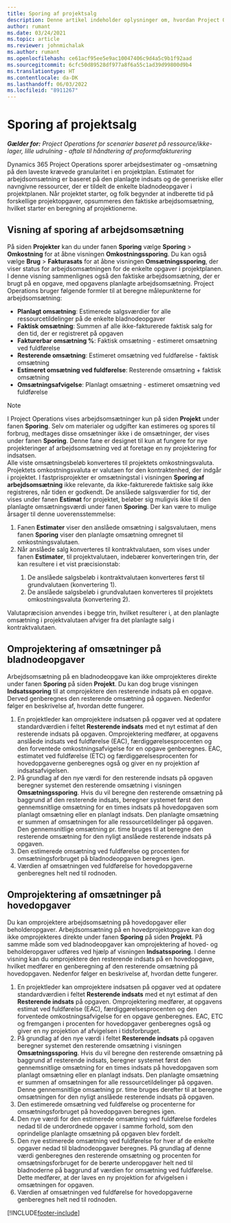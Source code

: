 ```yaml
---
title: Sporing af projektsalg
description: Denne artikel indeholder oplysninger om, hvordan Project Operations sporer fremgang i forhold til arbejdsomsætning på et projekt.
author: rumant
ms.date: 03/24/2021
ms.topic: article
ms.reviewer: johnmichalak
ms.author: rumant
ms.openlocfilehash: ce61acf95ee5e9ac10047406c9d4a5c9b1f92aad
ms.sourcegitcommit: 6cfc50d89528df977a8f6a55c1ad39d99800d9b4
ms.translationtype: HT
ms.contentlocale: da-DK
ms.lasthandoff: 06/03/2022
ms.locfileid: "8911267"
---
```

# <a name="project-sales-tracking"></a>Sporing af projektsalg

_**Gælder for:** Project Operations for scenarier baseret på ressource/ikke-lager, lille udrulning - aftale til håndtering af proformafakturering_

Dynamics 365 Project Operations sporer arbejdsestimater og -omsætning på den laveste krævede granularitet i en projektplan. Estimatet for arbejdsomsætning er baseret på den planlagte indsats og de generiske eller navngivne ressourcer, der er tildelt de enkelte bladnodeopgaver i projektplanen. Når projektet starter, og folk begynder at indberette tid på forskellige projektopgaver, opsummeres den faktiske arbejdsomsætning, hvilket starter en beregning af projektionerne.

## <a name="labor-revenue-tracking-view"></a>Visning af sporing af arbejdsomsætning

På siden **Projekter** kan du under fanen **Sporing** vælge **Sporing** > **Omkostning** for at åbne visningen **Omkostningssporing**. Du kan også vælge **Brug** > **Fakturasats** for at åbne visningen **Omsætningssporing**, der viser status for arbejdsomsætningen for de enkelte opgaver i projektplanen. I denne visning sammenlignes også den faktiske arbejdsomsætning, der er brugt på en opgave, med opgavens planlagte arbejdsomsætning. Project Operations bruger følgende formler til at beregne målepunkterne for arbejdsomsætning:

- **Planlagt omsætning**: Estimerede salgsværdier for alle ressourcetildelinger på de enkelte bladnodeopgaver
- **Faktisk omsætning**: Summen af alle ikke-fakturerede faktisk salg for den tid, der er registreret på opgaven
- **Fakturerbar omsætning %**: Faktisk omsætning - estimeret omsætning ved fuldførelse
- **Resterende omsætning**: Estimeret omsætning ved fuldførelse - faktisk omsætning
- **Estimeret omsætning ved fuldførelse**: Resterende omsætning + faktisk omsætning
- **Omsætningsafvigelse**: Planlagt omsætning - estimeret omsætning ved fuldførelse


> [!NOTE]
> I Project Operations vises arbejdsomsætninger kun på siden **Projekt** under fanen **Sporing**. Selv om materialer og udgifter kan estimeres og spores til forbrug, medtages disse omsætninger ikke i de omsætninger, der vises under fanen **Sporing**. Denne fane er designet til kun at fungere for nye projekteringer af arbejdsomsætning ved at foretage en ny projektering for indsatsen.  
> Alle viste omsætningsbeløb konverteres til projektets omkostningsvaluta. Projektets omkostningsvaluta er valutaen for den kontraktenhed, der indgår i projektet. I fastprisprojekter er omsætningstal i visningen **Sporing af arbejdsomsætning** ikke relevante, da ikke-fakturerede faktiske salg ikke registreres, når tiden er godkendt.
> De anslåede salgsværdier for tid, der vises under fanen **Estimat** for projektet, beløber sig muligvis ikke til den planlagte omsætningsværdi under fanen **Sporing**. Der kan være to mulige årsager til denne uoverensstemmelse:
><ol>
   ><li> Fanen <b>Estimater</b> viser den anslåede omsætning i salgsvalutaen, mens fanen <b>Sporing</b> viser den planlagte omsætning omregnet til omkostningsvalutaen. </li>
   ><li> Når anslåede salg konverteres til kontraktvalutaen, som vises under fanen <b>Estimater</b>, til projektvalutaen, indebærer konverteringen trin, der kan resultere i et vist præcisionstab: </li>
><ol>
><li> De anslåede salgsbeløb i kontraktvalutaen konverteres først til grundvalutaen (konvertering 1).</li>
><li> De anslåede salgsbeløb i grundvalutaen konverteres til projektets omkostningsvaluta (konvertering 2). </li>
></ol>
></ol>
> Valutapræcision anvendes i begge trin, hvilket resulterer i, at den planlagte omsætning i projektvalutaen afviger fra det planlagte salg i kontraktvalutaen.
   

## <a name="reprojecting-revenues-on-leaf-node-tasks"></a>Omprojektering af omsætninger på bladnodeopgaver

Arbejdsomsætning på en bladnodeopgave kan ikke omprojekteres direkte under fanen **Sporing** på siden **Projekt**. Du kan dog bruge visningen **Indsatssporing** til at omprojektere den resterende indsats på en opgave. Derved genberegnes den resterende omsætning på opgaven. Nedenfor følger en beskrivelse af, hvordan dette fungerer.

1. En projektleder kan omprojektere indsatsen på opgaver ved at opdatere standardværdien i feltet **Resterende indsats** med et nyt estimat af den resterende indsats på opgaven. Omprojektering medfører, at opgavens anslåede indsats ved fuldførelse (EAC), færdiggørelsesprocenten og den forventede omkostningsafvigelse for en opgave genberegnes. EAC, estimatet ved fuldførelse (ETC) og færdiggørelsesprocenten for hovedopgaverne genberegnes også og giver en ny projektion af indsatsafvigelsen.
2. På grundlag af den nye værdi for den resterende indsats på opgaven beregner systemet den resterende omsætning i visningen **Omsætningssporing**. Hvis du vil beregne den resterende omsætning på baggrund af den resterende indsats, beregner systemet først den gennemsnitlige omsætning for en times indsats på hovedopgaven som planlagt omsætning eller en planlagt indsats. Den planlagte omsætning er summen af omsætningen for alle ressourcetildelinger på opgaven. Den gennemsnitlige omsætning pr. time bruges til at beregne den resterende omsætning for den nyligt anslåede resterende indsats på opgaven.
3. Den estimerede omsætning ved fuldførelse og procenten for omsætningsforbruget på bladnodeopgaven beregnes igen.
4. Værdien af omsætningen ved fuldførelse for hovedopgaverne genberegnes helt ned til rodnoden.

## <a name="reprojecting-revenues-on-summary-tasks"></a>Omprojektering af omsætninger på hovedopgaver

Du kan omprojektere arbejdsomsætning på hovedopgaver eller beholderopgaver. Arbejdsomsætning på en hovedprojektopgave kan dog ikke omprojekteres direkte under fanen **Sporing** på siden **Projekt**. På samme måde som ved bladnodeopgaver kan omprojektering af hoved- og beholderopgaver udføres ved hjælp af visningen **Indsatssporing**. I denne visning kan du omprojektere den resterende indsats på en hovedopgave, hvilket medfører en genberegning af den resterende omsætning på hovedopgaven. Nedenfor følger en beskrivelse af, hvordan dette fungerer.

1. En projektleder kan omprojektere indsatsen på opgaver ved at opdatere standardværdien i feltet **Resterende indsats** med et nyt estimat af den **Resterende indsats** på opgaven. Omprojektering medfører, at opgavens estimat ved fuldførelse (EAC), færdiggørelsesprocenten og den forventede omkostningsafvigelse for en opgave genberegnes. EAC, ETC og fremgangen i procenten for hovedopgaver genberegnes også og giver en ny projektion af afvigelsen i tidsforbruget.
2. På grundlag af den nye værdi i feltet **Resterende indsats** på opgaven beregner systemet den resterende omsætning i visningen **Omsætningssporing**. Hvis du vil beregne den resterende omsætning på baggrund af resterende indsats, beregner systemet først den gennemsnitlige omsætning for en times indsats på hovedopgaven som planlagt omsætning eller en planlagt indsats. Den planlagte omsætning er summen af omsætningen for alle ressourcetildelinger på opgaven. Denne gennemsnitlige omsætning pr. time bruges derefter til at beregne omsætningen for den nyligt anslåede resterende indsats på opgaven.
3. Den estimerede omsætning ved fuldførelse og procenterne for omsætningsforbruget på hovedopgaven beregnes igen.
4. Den nye værdi for den estimerede omsætning ved fuldførelse fordeles nedad til de underordnede opgaver i samme forhold, som den oprindelige planlagte omsætning på opgaven blev fordelt.
5. Den nye estimerede omsætning ved fuldførelse for hver af de enkelte opgaver nedad til bladnodeopgaver beregnes. På grundlag af denne værdi genberegnes den resterende omsætning og procenten for omsætningsforbruget for de berørte underopgaver helt ned til bladnoderne på baggrund af værdien for omsætning ved fuldførelse. Dette medfører, at der laves en ny projektion for afvigelsen i omsætningen for opgaven. 
6. Værdien af omsætningen ved fuldførelse for hovedopgaverne genberegnes helt ned til rodnoden.


[!INCLUDE[footer-include](../includes/footer-banner.md)]

